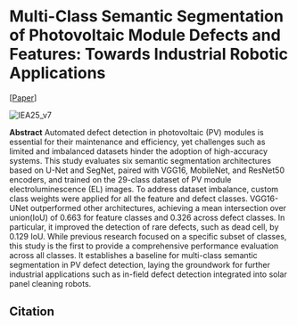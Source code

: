 # Multi-Class Semantic Segmentation of Photovoltaic Module Defects and Features: Towards Industrial Robotic Applications
[[Paper]()]

![IEA25_v7](https://github.com/user-attachments/assets/30341589-63ac-4de5-9eab-87ef581a2672)

**Abstract**
Automated defect detection in photovoltaic (PV) modules is essential for their maintenance and efficiency, yet challenges such as limited and imbalanced datasets hinder the adoption of high-accuracy systems. 
This study evaluates six semantic segmentation architectures based on U-Net and SegNet, paired with VGG16, MobileNet, and ResNet50 encoders, and trained on the 29-class dataset of PV module electroluminescence (EL) images. 
To address dataset imbalance, custom class weights were applied for all the feature and defect classes. VGG16-UNet outperformed other architectures, achieving a mean intersection over union(IoU) of 0.663 for feature classes and 0.326 across defect classes. 
In particular, it improved the detection of rare defects, such as dead cell, by 0.129 IoU. 
While previous research focused on a specific subset of classes, this study is the first to provide a comprehensive performance evaluation across all classes.
It establishes a baseline for multi-class semantic segmentation in PV defect detection, laying the groundwork for further industrial applications such as in-field defect detection integrated into solar panel cleaning robots.

## Citation 
